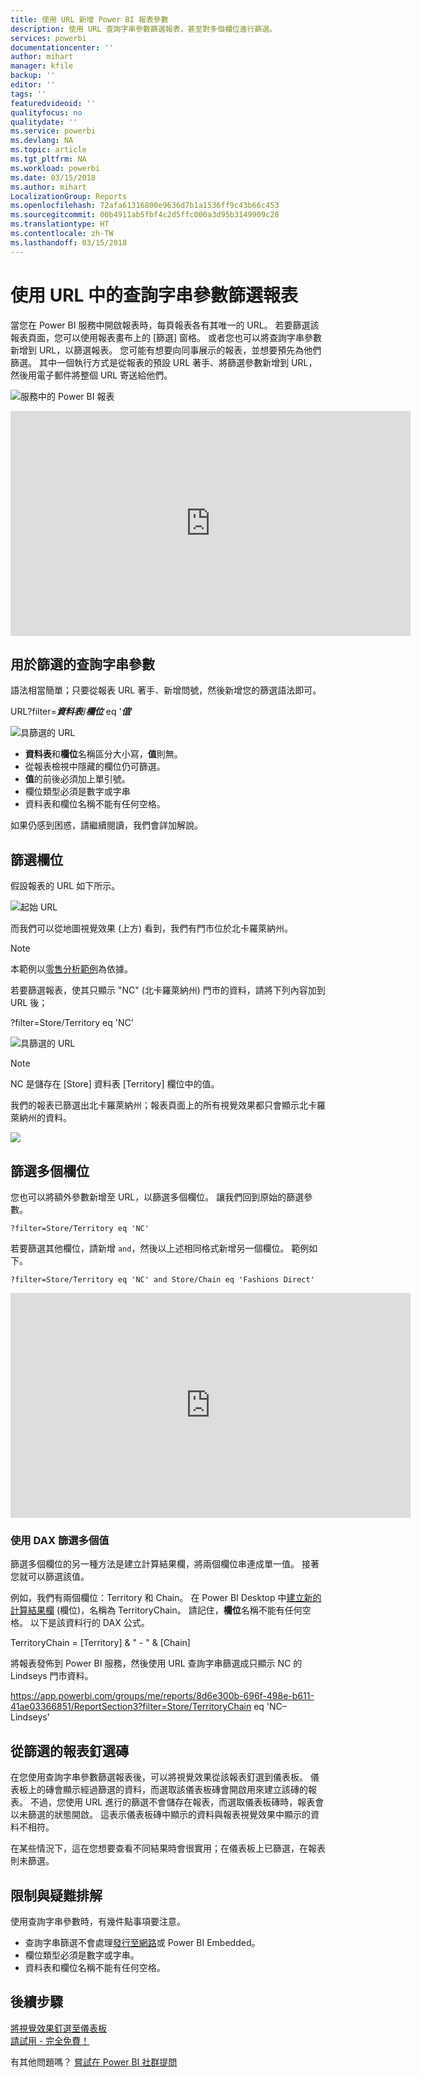 ```yaml
---
title: 使用 URL 新增 Power BI 報表參數
description: 使用 URL 查詢字串參數篩選報表，甚至對多個欄位進行篩選。
services: powerbi
documentationcenter: ''
author: mihart
manager: kfile
backup: ''
editor: ''
tags: ''
featuredvideoid: ''
qualityfocus: no
qualitydate: ''
ms.service: powerbi
ms.devlang: NA
ms.topic: article
ms.tgt_pltfrm: NA
ms.workload: powerbi
ms.date: 03/15/2018
ms.author: mihart
LocalizationGroup: Reports
ms.openlocfilehash: 72afa61316800e9636d7b1a1536ff9c43b66c453
ms.sourcegitcommit: 00b4911ab5fbf4c2d5ffc000a3d95b3149909c28
ms.translationtype: HT
ms.contentlocale: zh-TW
ms.lasthandoff: 03/15/2018
---
```

# <a name="filter-a-report-using-query-string-parameters-in-the-url"></a>使用 URL 中的查詢字串參數篩選報表
當您在 Power BI 服務中開啟報表時，每頁報表各有其唯一的 URL。 若要篩選該報表頁面，您可以使用報表畫布上的 [篩選] 窗格。  或者您也可以將查詢字串參數新增到 URL，以篩選報表。 您可能有想要向同事展示的報表，並想要預先為他們篩選。 其中一個執行方式是從報表的預設 URL 著手、將篩選參數新增到 URL，然後用電子郵件將整個 URL 寄送給他們。

![服務中的 Power BI 報表](media/service-url-filters/power-bi-report2.png)

<iframe width="640" height="360" src="https://www.youtube.com/embed/WQFtN8nvM4A?list=PLv2BtOtLblH3YE_Ycas5B1GtcoFfJXavO&amp;showinfo=0" frameborder="0" allowfullscreen></iframe>

## <a name="query-string-parameter-syntax-for-filtering"></a>用於篩選的查詢字串參數
語法相當簡單；只要從報表 URL 著手、新增問號，然後新增您的篩選語法即可。

URL?filter=***資料表***/***欄位*** eq '***值***'

![具篩選的 URL](media/service-url-filters/power-bi-filter-urls7b.png)

* **資料表**和**欄位**名稱區分大小寫，**值**則無。
* 從報表檢視中隱藏的欄位仍可篩選。
* **值**的前後必須加上單引號。
* 欄位類型必須是數字或字串
* 資料表和欄位名稱不能有任何空格。

如果仍感到困惑，請繼續閱讀，我們會詳加解說。  

## <a name="filter-on-a-field"></a>篩選欄位
假設報表的 URL 如下所示。

![起始 URL](media/service-url-filters/power-bi-filter-urls6.png)

而我們可以從地圖視覺效果 (上方) 看到，我們有門市位於北卡羅萊納州。

>[!NOTE]
>本範例以[零售分析範例](sample-datasets.md)為依據。
> 

若要篩選報表，使其只顯示 "NC" (北卡羅萊納州) 門市的資料，請將下列內容加到 URL 後；

?filter=Store/Territory eq 'NC'

![具篩選的 URL](media/service-url-filters/power-bi-filter-urls7.png)

>[!NOTE]
>NC 是儲存在 [Store] 資料表 [Territory] 欄位中的值。
> 
> 

我們的報表已篩選出北卡羅萊納州；報表頁面上的所有視覺效果都只會顯示北卡羅萊納州的資料。

![](media/service-url-filters/power-bi-report4.png)

## <a name="filter-on-multiple-fields"></a>篩選多個欄位
您也可以將額外參數新增至 URL，以篩選多個欄位。 讓我們回到原始的篩選參數。

```
?filter=Store/Territory eq 'NC'
```

若要篩選其他欄位，請新增 `and`，然後以上述相同格式新增另一個欄位。 範例如下。

```
?filter=Store/Territory eq 'NC' and Store/Chain eq 'Fashions Direct'
```

<iframe width="640" height="360" src="https://www.youtube.com/embed/0sDGKxOaC8w?showinfo=0" frameborder="0" allowfullscreen></iframe>


### <a name="using-dax-to-filter-on-multiple-values"></a>使用 DAX 篩選多個值
篩選多個欄位的另一種方法是建立計算結果欄，將兩個欄位串連成單一值。 接著您就可以篩選該值。

例如，我們有兩個欄位：Territory 和 Chain。 在 Power BI Desktop 中[建立新的計算結果欄](desktop-tutorial-create-calculated-columns.md) (欄位)，名稱為 TerritoryChain。 請記住，**欄位**名稱不能有任何空格。 以下是該資料行的 DAX 公式。

TerritoryChain = [Territory] & " - " & [Chain]

將報表發佈到 Power BI 服務，然後使用 URL 查詢字串篩選成只顯示 NC 的 Lindseys 門市資料。

https://app.powerbi.com/groups/me/reports/8d6e300b-696f-498e-b611-41ae03366851/ReportSection3?filter=Store/TerritoryChain eq 'NC–Lindseys'

## <a name="pin-a-tile-from-a-filtered-report"></a>從篩選的報表釘選磚
在您使用查詢字串參數篩選報表後，可以將視覺效果從該報表釘選到儀表板。 儀表板上的磚會顯示經過篩選的資料，而選取該儀表板磚會開啟用來建立該磚的報表。  不過，您使用 URL 進行的篩選不會儲存在報表，而選取儀表板磚時，報表會以未篩選的狀態開啟。  這表示儀表板磚中顯示的資料與報表視覺效果中顯示的資料不相符。

在某些情況下，這在您想要查看不同結果時會很實用；在儀表板上已篩選，在報表則未篩選。

## <a name="limitations-and-troubleshooting"></a>限制與疑難排解
使用查詢字串參數時，有幾件點事項要注意。

* 查詢字串篩選不會處理[發行至網路](service-publish-to-web.md)或 Power BI Embedded。   
* 欄位類型必須是數字或字串。
* 資料表和欄位名稱不能有任何空格。

## <a name="next-steps"></a>後續步驟
[將視覺效果釘選至儀表板](service-dashboard-pin-tile-from-report.md)  
[請試用 - 完全免費！](https://powerbi.com/)

有其他問題嗎？ [嘗試在 Power BI 社群提問](http://community.powerbi.com/)

